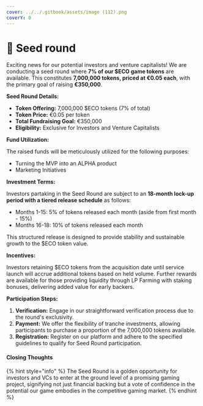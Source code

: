 ```yaml
---
cover: ../../.gitbook/assets/image (112).png
coverY: 0
---
```


# 🌱 Seed round

Exciting news for our potential investors and venture capitalists! We are conducting a seed round where **7% of our $ECO game tokens** are available. This constitutes **7,000,000 tokens, priced at €0.05 each**, with the primary goal of raising **€350,000**.

**Seed Round Details:**

* **Token Offering:** 7,000,000 $ECO tokens (7% of total)
* **Token Price:** €0.05 per token
* **Total Fundraising Goal:** €350,000
* **Eligibility:** Exclusive for Investors and Venture Capitalists

**Fund Utilization:**

The raised funds will be meticulously utilized for the following purposes:

* Turning the MVP into an ALPHA product
* Marketing Initiatives

**Investment Terms:**

Investors partaking in the Seed Round are subject to an **18-month lock-up period with a tiered release schedule** as follows:

* Months 1-15: 5% of tokens released each month (aside from first month - 15%)
* Months 16-18: 10% of tokens released each month

This structured release is designed to provide stability and sustainable growth to the $ECO token value.

**Incentives:**

Investors retaining $ECO tokens from the acquisition date until service launch will accrue additional tokens based on held volume. Further rewards are available for those providing liquidity through LP Farming with staking bonuses, delivering added value for early backers.

**Participation Steps:**

1. **Verification:** Engage in our straightforward verification process due to the round's exclusivity.
2. **Payment:** We offer the flexibility of tranche investments, allowing participants to purchase a proportion of the 7,000,000 tokens available.
3. **Registration:** Register on our platform and adhere to the specified guidelines to qualify for Seed Round participation.

#### Closing Thoughts

{% hint style="info" %}
The Seed Round is a golden opportunity for investors and VCs to enter at the ground level of a promising gaming project, signifying not just financial backing but a vote of confidence in the potential our game embodies in the competitive gaming market.
{% endhint %}
